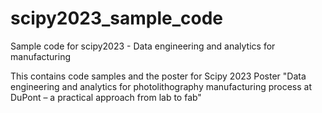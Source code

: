 # scipy2023_sample_code

Sample code for scipy2023 - Data engineering and analytics for manufacturing 

This contains code samples and the poster for Scipy 2023 Poster "Data engineering and analytics for photolithography manufacturing process at DuPont – a practical approach from lab to fab"

